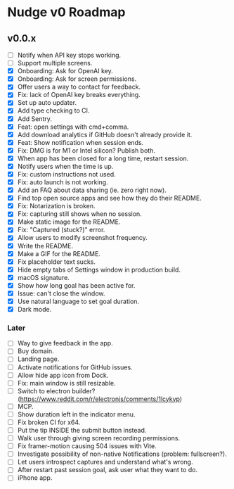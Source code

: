 # Nudge v0 Roadmap

## v0.0.x

- [ ] Notify when API key stops working.
- [ ] Support multiple screens.
- [x] Onboarding: Ask for OpenAI key.
- [x] Onboarding: Ask for screen permissions.
- [x] Offer users a way to contact for feedback.
- [x] Fix: lack of OpenAI key breaks everything.
- [x] Set up auto updater.
- [x] Add type checking to CI.
- [x] Add Sentry.
- [x] Feat: open settings with cmd+comma.
- [x] Add download analytics if GitHub doesn't already provide it.
- [x] Feat: Show notification when session ends.
- [x] Fix: DMG is for M1 or Intel silicon? Publish both.
- [x] When app has been closed for a long time, restart session.
- [x] Notify users when the time is up.
- [x] Fix: custom instructions not used.
- [x] Fix: auto launch is not working.
- [x] Add an FAQ about data sharing (ie. zero right now).
- [x] Find top open source apps and see how they do their README.
- [x] Fix: Notarization is broken.
- [x] Fix: capturing still shows when no session.
- [x] Make static image for the README.
- [x] Fix: "Captured (stuck?)" error.
- [x] Allow users to modify screenshot frequency.
- [x] Write the README.
- [x] Make a GIF for the README.
- [x] Fix placeholder text sucks.
- [x] Hide empty tabs of Settings window in production build.
- [x] macOS signature.
- [x] Show how long goal has been active for.
- [x] Issue: can't close the window.
- [x] Use natural language to set goal duration.
- [x] Dark mode.

### Later

- [ ] Way to give feedback in the app.
- [ ] Buy domain.
- [ ] Landing page.
- [ ] Activate notifications for GitHub issues.
- [ ] Allow hide app icon from Dock.
- [ ] Fix: main window is still resizable.
- [ ] Switch to electron builder? (https://www.reddit.com/r/electronjs/comments/1lcykyp)
- [ ] MCP.
- [ ] Show duration left in the indicator menu.
- [ ] Fix broken CI for x64.
- [ ] Put the tip INSIDE the submit button instead.
- [ ] Walk user through giving screen recording permissions.
- [ ] Fix framer-motion causing 504 issues with Vite.
- [ ] Investigate possibility of non-native Notifications (problem: fullscreen?).
- [ ] Let users introspect captures and understand what's wrong.
- [ ] After restart past session goal, ask user what they want to do.
- [ ] iPhone app.
